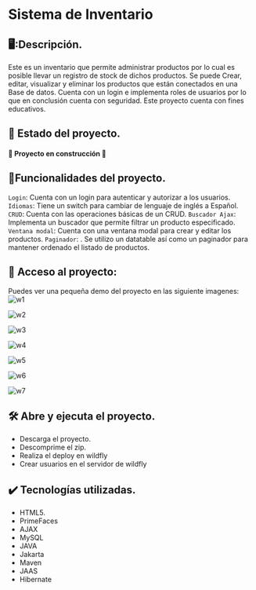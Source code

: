 # Sistema de Inventario

## 🖥️:Descripción.
Este es un inventario que permite administrar productos por lo cual es posible llevar un registro de stock de dichos productos. Se puede
Crear, editar, visualizar y eliminar los productos que están conectados en una Base de datos. Cuenta con un login e implementa roles
de usuarios por lo que en conclusión cuenta con seguridad. Este proyecto cuenta con fines educativos.


## 🔵 Estado del proyecto.
#### 🚧 Proyecto en construcción 🚧

## 🔨Funcionalidades del proyecto.
`Login`: Cuenta con un login para autenticar y autorizar a los usuarios.
`Idiomas`: Tiene un switch para cambiar de lenguaje de inglés a Español.
`CRUD`: Cuenta con las operaciones básicas de un CRUD.
`Buscador Ajax`: Implementa un buscador que permite filtrar un producto especificado.
`Ventana modal`: Cuenta con una ventana modal para crear y editar los productos.
`Paginador`: . Se utilizo un datatable así como un paginador para mantener ordenado el listado de productos.


## 📁 Acceso al proyecto:
Puedes ver una pequeña demo del proyecto en las siguiente imagenes:
![w1](https://github.com/Saulzupe/Sistema-de-Inventario/assets/62227970/387d84c5-1657-4607-9695-5b5f7ec1798a)

![w2](https://github.com/Saulzupe/Sistema-de-Inventario/assets/62227970/8a84b138-b9bc-4331-855d-a6dc1bf1034d)

![w3](https://github.com/Saulzupe/Sistema-de-Inventario/assets/62227970/90d84c05-7cb8-4462-bce5-8ccc59a66819)

![w4](https://github.com/Saulzupe/Sistema-de-Inventario/assets/62227970/740d07b1-3fd1-4b0a-97a5-246ac0fd96a5)

![w5](https://github.com/Saulzupe/Sistema-de-Inventario/assets/62227970/c14f765c-88a8-4bbf-909d-027cf54c2e31)

![w6](https://github.com/Saulzupe/Sistema-de-Inventario/assets/62227970/4566ae24-5e6f-42ff-be5d-2787ea83e0dd)

![w7](https://github.com/Saulzupe/Sistema-de-Inventario/assets/62227970/c00cd79b-2b27-4995-8228-acc432cdc6cd)



## 🛠️ Abre y ejecuta el proyecto.
- Descarga el proyecto.
- Descomprime el zip.
- Realiza el deploy en wildfly
- Crear usuarios en el servidor de wildfly

## ✔️ Tecnologías utilizadas.
- HTML5.
- PrimeFaces
- AJAX
- MySQL
- JAVA
- Jakarta
- Maven
- JAAS
- Hibernate
